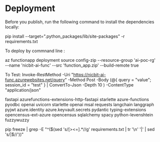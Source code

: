 # Deployment

Before you publish, run the following command to install the dependencies locally:

 pip install  --target=".python_packages/lib/site-packages"  -r requirements.txt


To deploy by commnand line :

az functionapp deployment source config-zip --resource-group 'ai-poc-rg' --name 'nicbit-ai-func' --src 'function_app.zip' --build-remote true

To Test:
Invoke-RestMethod -Uri "https://nicbit-ai-func.azurewebsites.net/query" -Method Post -Body (@{ query  = "value"; session_id = "test" } | ConvertTo-Json -Depth 10 ) -ContentType "application/json"



fastapi
azurefunctions-extensions-http-fastapi
starlette
azure-functions
pyodbc
openai
uvicorn
starlette
openai
msal
requests
langchain
langgraph
pyjwt
azure.identity
azure.keyvault.secrets
pydantic
typing-extensions
opencensus-ext-azure
opencensus
sqlalchemy
spacy
python-levenshtein
fuzzywuzzy


pip freeze | grep -E "^($(sed 's/[><=].*//g' requirements.txt | tr '\n' '|' | sed 's/|$//'))"